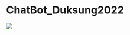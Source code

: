# ChatBot_Duksung2022

<div class="center">
<img src="https://user-images.githubusercontent.com/100370200/201041561-4d813044-bff0-409f-8fcb-0ca4da97f274.jpg">

